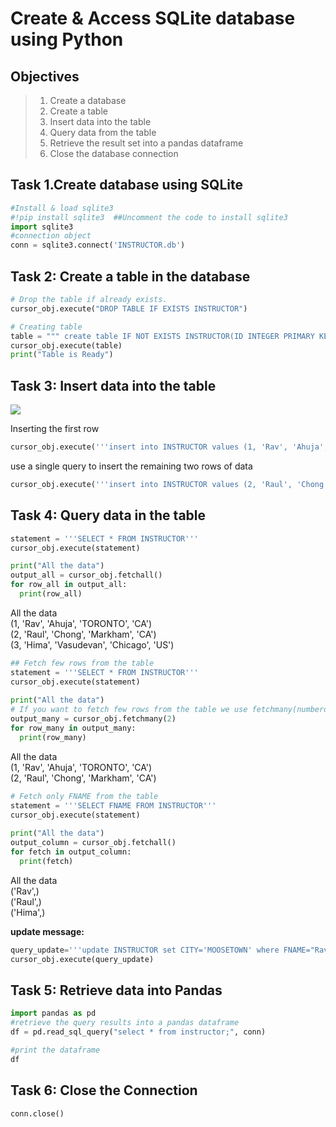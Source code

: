 # Create & Access SQLite database using Python
## Objectives
>1. Create a database  
>2. Create a table  
>3. Insert data into the table  
>4. Query data from the table  
>5. Retrieve the result set into a pandas dataframe  
>6. Close the database connection  

## Task 1.Create database using SQLite
```python
#Install & load sqlite3
#!pip install sqlite3  ##Uncomment the code to install sqlite3
import sqlite3
#connection object
conn = sqlite3.connect('INSTRUCTOR.db')
```

## Task 2: Create a table in the database
```python
# Drop the table if already exists.
cursor_obj.execute("DROP TABLE IF EXISTS INSTRUCTOR")
```
```python
# Creating table
table = """ create table IF NOT EXISTS INSTRUCTOR(ID INTEGER PRIMARY KEY NOT NULL, FNAME VARCHAR(20), LNAME VARCHAR(20), CITY VARCHAR(20), CCODE CHAR(2));"""
cursor_obj.execute(table)
print("Table is Ready")
```

## Task 3: Insert data into the table
<img src="https://cf-courses-data.s3.us.cloud-object-storage.appdomain.cloud/IBMDeveloperSkillsNetwork-DB0201EN-SkillsNetwork/labs/FinalModule_Coursera_V5/images/table1.png" align="center">

Inserting the first row
```python
cursor_obj.execute('''insert into INSTRUCTOR values (1, 'Rav', 'Ahuja', 'TORONTO', 'CA')''')
```
 use a single query to insert the remaining two rows of data
 ```python
cursor_obj.execute('''insert into INSTRUCTOR values (2, 'Raul', 'Chong', 'Markham', 'CA'), (3, 'Hima', 'Vasudevan', 'Chicago', 'US')''')
```
## Task 4: Query data in the table
```python
statement = '''SELECT * FROM INSTRUCTOR'''
cursor_obj.execute(statement)

print("All the data")
output_all = cursor_obj.fetchall()
for row_all in output_all:
  print(row_all)
```
All the data  
(1, 'Rav', 'Ahuja', 'TORONTO', 'CA')  
(2, 'Raul', 'Chong', 'Markham', 'CA')  
(3, 'Hima', 'Vasudevan', 'Chicago', 'US')  

```python
## Fetch few rows from the table
statement = '''SELECT * FROM INSTRUCTOR'''
cursor_obj.execute(statement)
  
print("All the data")
# If you want to fetch few rows from the table we use fetchmany(numberofrows) and mention the number how many rows you want to fetch
output_many = cursor_obj.fetchmany(2) 
for row_many in output_many:
  print(row_many)
```
All the data  
(1, 'Rav', 'Ahuja', 'TORONTO', 'CA')  
(2, 'Raul', 'Chong', 'Markham', 'CA')  

```python
# Fetch only FNAME from the table
statement = '''SELECT FNAME FROM INSTRUCTOR'''
cursor_obj.execute(statement)
  
print("All the data")
output_column = cursor_obj.fetchall()
for fetch in output_column:
  print(fetch)
```
All the data  
('Rav',)  
('Raul',)  
('Hima',)  

__update message:__
```python
query_update='''update INSTRUCTOR set CITY='MOOSETOWN' where FNAME="Rav"'''
cursor_obj.execute(query_update)
```

## Task 5: Retrieve data into Pandas
```python
import pandas as pd
#retrieve the query results into a pandas dataframe
df = pd.read_sql_query("select * from instructor;", conn)

#print the dataframe
df
```

## Task 6: Close the Connection
```conn.close()```
